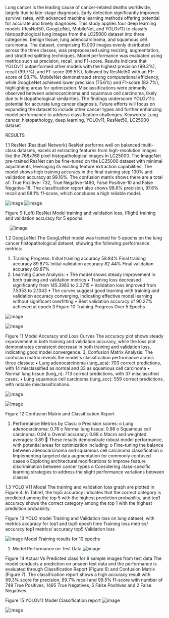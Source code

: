 Lung cancer is the leading cause of cancer-related deaths worldwide, largely due to late-stage diagnoses. Early detection significantly improves survival rates, with advanced machine learning methods offering potential for accurate and timely diagnoses. This study applies four deep learning models (ResNet50, GoogLeNet, MobileNet, and YOLOv11) to classify histopathological lung images from the LC25000 dataset into three categories: benign tissue, lung adenocarcinoma, and squamous cell carcinoma. The dataset, comprising 15,000 images evenly distributed across the three classes, was preprocessed using resizing, augmentation, and stratified splitting techniques. Model performance was evaluated using metrics such as precision, recall, and F1-score. Results indicate that YOLOv11 outperformed other models with the highest precision (99.3%), recall (99.7%), and F1-score (99.5%), followed by ResNet50 with an F1-score of 98.7%. MobileNet demonstrated strong computational efficiency, while GoogLeNet achieved lower precision (75.6%) and F1-score (83.7%), highlighting areas for optimization. Misclassifications were primarily observed between adenocarcinoma and squamous cell carcinoma, likely due to histopathological similarities. The findings underscore YOLOv11’s potential for accurate lung cancer diagnosis. Future efforts will focus on expanding the dataset to include other cancer types and further enhancing model performance to address classification challenges.
Keywords: Lung cancer, histopathology, deep learning, YOLOv11, ResNet50, LC25000 dataset

RESULTS
   
1.1 ResNet (Residual Network)
ResNet performs well on balanced multi-class datasets, excels at extracting features from high-resolution images like the 768x768 pixel histopathological images in LC25000. The ImageNet pre-trained ResNet can be fine-tuned on the LC25000 dataset with minimal adjustments, leveraging its existing feature extraction capabilities. The model shows high training accuracy in the final training step 100% and validation accuracy at 99.16%. The confusion matrix shows there are a total of: True Positive- 732, True Negative-1490, False Positive-10 and False Negative-18. The classification report also shows 98.6% precision, 97.6% recall and 98.1% f1-score, which concludes a high reliable model.

![image](https://github.com/user-attachments/assets/f3ad5bad-9547-48e0-8633-af7207063fe1) ![image](https://github.com/user-attachments/assets/4ddf36e8-2028-4f94-862b-1d5950bb5ac7)


Figure 9 (Left) ResNet Model training and validation loss, (Right) training and validation accuracy for 5 epochs.
 
 ![image](https://github.com/user-attachments/assets/42438698-b625-4dfa-b478-640d07cf30da)

1.2 GoogLeNet 
The GoogLeNet model was trained for 5 epochs on the lung cancer histopathological dataset, showing the following performance metrics:
1.	Training Progress:
Initial training accuracy	58.84% 
Final training accuracy	89.87%
Initial validation accuracy	82.44%
Final validation accuracy	89.87%
2.	Learning Curve Analysis:
•	The model shows steady improvement in both training and validation metrics
•	Training loss decreased significantly from 145.3983 to 2.2715
•	Validation loss improved from 7.5353 to 2.1043
•	The curves suggest good learning with training and validation accuracy converging, indicating effective model learning without significant overfitting
•	Best validation accuracy of 90.27% achieved at epoch 3
 Figure 10 Training Progress Over 5 Epochs

![image](https://github.com/user-attachments/assets/0de0d491-de6d-475b-b49c-c487fa7f58a3)

 ![image](https://github.com/user-attachments/assets/9af71693-9446-4e0b-9930-e3da24f9c9ed)

Figure 11  Model Accuracy and Loss Curves
The accuracy plot shows steady improvement in both training and validation accuracy, while the loss plot demonstrates consistent decrease in both training and validation loss, indicating good model convergence.
3.	Confusion Matrix Analysis: 
The confusion matrix reveals the model's classification performance across three classes:
•	Lung adenocarcinoma (lung_aca): 703 correct predictions, with 14 misclassified as normal and 33 as squamous cell carcinoma
•	Normal lung tissue (lung_n): 713 correct predictions, with 37 misclassified cases.
•	Lung squamous cell carcinoma (lung_scc): 559 correct predictions, with notable misclassifications.


![image](https://github.com/user-attachments/assets/279d124c-6776-41ac-8a7c-8722dd04a5b9)

![image](https://github.com/user-attachments/assets/83588d95-8c51-47b2-880d-6754056305d2)

 
 
Figure 12 Confusion Matrix and Classification Report
1.	Performance Metrics by Class:
o	Precision scores:
o	Lung adenocarcinoma: 0.76
o	Normal lung tissue: 0.98
o	Squamous cell carcinoma: 0.94
o	Overall accuracy: 0.88
o	Macro and weighted averages: 0.89
	These results demonstrate robust model performance, with potential areas for optimization including:
o	Fine-tuning the balance between adenocarcinoma and squamous cell carcinoma classification
o	Implementing targeted data augmentation for commonly confused cases
o	Exploring architectural modifications to improve feature discrimination between cancer types
o	Considering class-specific learning strategies to address the slight performance variations between classes


1.3 YOLO V11 Model
The training and validation loss graph are plotted in Figure 4. In Table1, the top5 accuracy indicates that the correct category is predicted among the top 5 with the highest prediction probability, and top1 accuracy shows the correct category among the top 1 with the highest prediction probability.
 
Figure 13 YOLO model Training and Validation loss on lung dataset, with metrics accuracy for top1 and top5
epoch	time	Training loss	metrics/ accuracy top1	metrics/ accuracy top5	Validation loss

![image](https://github.com/user-attachments/assets/6989cb4e-bf66-4a7a-b5e2-f235ba57dd6f)
Model Training results for 10 epochs

1.	Model Performance on Test Data
 ![image](https://github.com/user-attachments/assets/cd2118f4-c849-4a9f-be19-2bf3f10d92ae)

Figure 14 Actual Vs Predicted class for 9 sample images from test data
The model conducts a prediction on unseen test data and the performance is evaluated through Classification Report (Figure 6) and Confusion Matrix (Figure 7). The classification report shows a high accuracy result with 99.3% score for precision, 99.7% recall and 99.5% f1-score with number of 748 True Positives, 1495 True Negatives, 5 False Positives and 2 False Negatives.
 
Figure 15 YOLOv11 Model Classification report
![image](https://github.com/user-attachments/assets/d5a9bfce-ad2e-4ec3-8a37-92250687509f)

 ![image](https://github.com/user-attachments/assets/dd247b3d-9e93-4d18-b9c4-2424cad6cd62)

